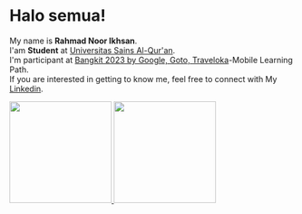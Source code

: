 # Halo semua! 

My name is **Rahmad Noor Ikhsan**.\
I'am **Student** at [Universitas Sains Al-Qur'an](https://unsiq.ac.id/).\
I'm participant at [Bangkit 2023 by Google, Goto, Traveloka](https://www.dicoding.com/programs/bangkit)-Mobile Learning Path.\
If you are interested in getting to know me, feel free to connect with My [Linkedin](https://www.linkedin.com/in/rahmad-noor-ikhsan-b40747221/).

<p align="left">
<a href="https://github.com/rahmadnoorikhsan">
  <img height="180em" src="https://github-readme-stats-eight-theta.vercel.app/api?username=rahmadnoorikhsan&show_icons=true&theme=algolia&include_all_commits=true&count_private=true"/>
  <img height="180em" src="https://github-readme-stats-eight-theta.vercel.app/api/top-langs/?username=rahmadnoorikhsan&layout=compact&langs_count=8&theme=algolia"/>
</a>
</p>
